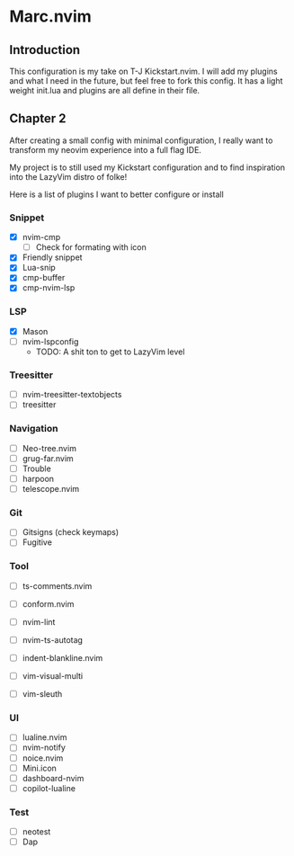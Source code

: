 # Marc.nvim
## Introduction
This configuration is my take on T-J Kickstart.nvim. I will add my plugins and what I need in the future, but feel free to fork this config. It has a light weight init.lua and plugins are all define in their file. 

## Chapter 2 
After creating a small config with minimal configuration, I really want to transform my neovim experience into a full flag IDE.

My project is to still used my Kickstart configuration and to find inspiration into the LazyVim distro of folke!

Here is a list of plugins I want to better configure or install

### Snippet
- [x] nvim-cmp 
  - [ ] Check for formating with icon
- [X] Friendly snippet 
- [X] Lua-snip
- [X] cmp-buffer
- [X] cmp-nvim-lsp

### LSP
- [X] Mason
- [ ] nvim-lspconfig
  - TODO: A shit ton to get to LazyVim level

### Treesitter
- [ ] nvim-treesitter-textobjects
- [ ] treesitter

### Navigation
- [ ] Neo-tree.nvim
- [ ] grug-far.nvim
- [ ] Trouble
- [ ] harpoon
- [ ] telescope.nvim

### Git
- [ ] Gitsigns (check keymaps)
- [ ] Fugitive

### Tool
- [ ] ts-comments.nvim
- [ ] conform.nvim
- [ ] nvim-lint
- [ ] nvim-ts-autotag
- [ ] indent-blankline.nvim
- [ ] vim-visual-multi 
- [ ] vim-sleuth


### UI
- [ ] lualine.nvim
- [ ] nvim-notify
- [ ] noice.nvim
- [ ] Mini.icon
- [ ] dashboard-nvim
- [ ] copilot-lualine

### Test
- [ ] neotest
- [ ] Dap
